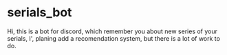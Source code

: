 # serials_bot
Hi, this is a bot for discord, which remember you about new series of your serials, I', planing add a recomendation system, but there is a lot of work to do.
